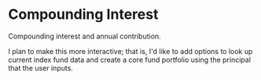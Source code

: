 # Compounding Interest
Compounding interest and annual contribution.

I plan to make this more interactive; that is, I'd like to add options to look up current index fund data and
create a core fund portfolio using the principal that the user inputs. 
